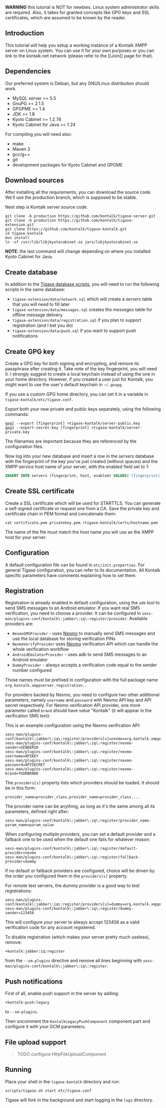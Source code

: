 **WARNING** this tutorial is NOT for newbies. Linux system administrator skills are required. Also, it takes for granted concepts like GPG keys and SSL certificates, which are assumed to be known by the reader.

## Introduction ##

This tutorial will help you setup a working instance of a Kontalk XMPP server on Linux system. You can use it for your own purposes or you can link to the kontalk.net network (please refer to the [[Join]] page for that).

## Dependencies ##

Our preferred system is Debian, but any GNU/Linux distribution should work.

* MySQL server >= 5.5
* GnuPG >= 2.1.5
* GPGPME >= 1.4
* JDK >= 1.8
* Kyoto Cabinet >= 1.2.76
* Kyoto Cabinet for Java >= 1.24

For compiling you will need also:

* make
* Maven 3
* gcc/g++
* git
* development packages for Kyoto Cabinet and GPGME

## Download sources ##

After installing all the requirements, you can download the source code. We'll use the production branch, which is supposed to be stable.

Next step is Kontalk server source code.

```shell
git clone -b production https://github.com/kontalk/tigase-server.git
git clone -b production https://github.com/kontalk/tigase-extension.git
git clone https://github.com/kontalk/tigase-kontalk.git
cd tigase-kontalk
mvn install
ln -sf /usr/lib/libjkyotocabinet.so jars/libjkyotocabinet.so
```

**NOTE**: the last command will change depending on where you installed Kyoto Cabinet for Java.

## Create database ##

In addition to the [Tigase database scripts](http://docs.tigase.org/tigase-server/7.1.0/Administration_Guide/html/#_prepare_database), you will need to run the following scripts in the same database:

* `tigase-extension/data/network.sql` which will create a *servers* table that you will need to fill later
* `tigase-extension/data/messages.sql` creates the *messages* table for offline message delivery
* `tigase-extension/data/registration.sql` if you plan to support registration (and I bet you do)
* `tigase-extension/data/push.sql` if you want to support push notifications

## Create GPG key ##

Create a GPG key for both signing and encrypting, and remove its passphrase after creating it. Take note of the key fingerprint, you will need it.
I strongly suggest to create a local keychain instead of using the one in your home directory. However, if you created a user just for Kontalk, you might want to use the user's default keychain in `~/.gnupg`.

If you use a custom GPG home directory, you can set it in a variable in `tigase-kontalk/etc/tigase.conf`.

Export both your new private and public keys separately, using the following commands:

```shell
gpg2 --export [fingerprint] >tigase-kontalk/server-public.key
gpg2 --export-secret-key [fingerprint] >tigase-kontalk/server-private.key
```

The filenames are important because they are referenced by the configuration files.

Now log into your new database and insert a row in the *servers* database with the fingerprint of the key you've just created (without spaces) and the XMPP service host name of your server, with the enabled field set to 1:

```sql
INSERT INTO servers (fingerprint, host, enabled) VALUES('[fingerprint]', '[service_name]', 1);
```

## Create SSL certificate ##

Create a SSL certificate which will be used for STARTTLS. You can generate a self-signed certificate or request one from a CA. Save the private key and certificate chain in PEM format and concatenate them:

```shell
cat certificate.pem privatekey.pem >tigase-kontalk/certs/hostname.pem
```

The name of the file must match the host name you will use as the XMPP host for your server.

## Configuration ##

A default configuration file can be found in `etc/init.properties`. For general Tigase configuration, you can refer to its documentation.
All Kontalk specific parameters have comments explaining how to set them.

## Registration ##

Registration is already enabled in default configuration, using the `adb` tool to send SMS messages to an Android emulator. If you want real SMS verification, you need to choose a provider. It can be configured in `sess-man/plugins-conf/kontalk\:jabber\:iq\:register/provider`. Available providers are:

* `NexmoSMSProvider` - uses [Nexmo](https://nexmo.com/) to manually send SMS messages and use the local database for storing verification PINs
* `NexmoVerifyProvider` uses [Nexmo](https://nexmo.com/) verification API which can handle the whole verification workflow
* `AndroidEmulatorProvider` - uses adb to send SMS messages to an Android emulator
* `DummyProvider` - always accepts a verification code equal to the sender number configured

Those names must be prefixed in configuration with the full package name `org.kontalk.xmppserver.registration.`.

For providers backed by Nexmo, you need to configure two other additional parameters, namely `username` and `password` with Nexmo API key and API secret respectively.
For Nexmo verification API provider, one more parameter called `brand` should have value "Kontalk" (it will appear in the verification SMS text):

This is an example configuration using the Nexmo verification API:

```
sess-man/plugins-conf/kontalk\:jabber\:iq\:register/providers[s]=nexmo=org.kontalk.xmppserver.registration.NexmoVerifyProvider
sess-man/plugins-conf/kontalk\:jabber\:iq\:register/nexmo-sender=SENDERID
sess-man/plugins-conf/kontalk\:jabber\:iq\:register/nexmo-username=APIKEY
sess-man/plugins-conf/kontalk\:jabber\:iq\:register/nexmo-password=APISECRET
sess-man/plugins-conf/kontalk\:jabber\:iq\:register/nexmo-brand=YOURBRAND
```

The `providers[s]` property lists which providers should be loaded. It should be in this form:

```
provider_name=provider_class,provider_name=provider_class,...
```

The provider name can be anything, as long as it's the same among all its parameters, defined right after:

```
sess-man/plugins-conf/kontalk\:jabber\:iq\:register/provider_name-param_name=param_value
```

When configuring multiple providers, you can set a default provider and a fallback
one to be used when the default one fails for whatever reason:

```
sess-man/plugins-conf/kontalk\:jabber\:iq\:register/default-provider=nexmo
sess-man/plugins-conf/kontalk\:jabber\:iq\:register/fallback-provider=dummy
```

If no default or fallback providers are configured, choice will be driven by the order
you configured them in the `providers[s]` property.


For remote test servers, the dummy provider is a good way to test registrations:

```
sess-man/plugins-conf/kontalk\:jabber\:iq\:register/providers[s]=dummy=org.kontalk.xmppserver.registration.DummyProvider
sess-man/plugins-conf/kontalk\:jabber\:iq\:register/dummy-sender=123456
```

This will configure your server to always accept 123456 as a valid verification code for any account registered.


To disable registration (which makes your server pretty much useless), remove:

```
+kontalk:jabber:iq:register
```

from the `--sm-plugins` directive and remove all lines beginning with `sess-man/plugins-conf/kontalk\:jabber\:iq\:register`.

## Push notifications ##

First of all, enable push support in the server by adding:

```
+kontalk:push:legacy
```

to `--sm-plugins`.

Then uncomment the `KontalkLegacyPushComponent` component part and configure it with your GCM parameters.

## File upload support ##

> TODO configure HttpFileUploadComponent

## Running ##

Place your shell in the `tigase-kontalk` directory and run:

```shell
scripts/tigase.sh start etc/tigase.conf
```

Tigase will fork in the background and start logging in the `logs` directory.
